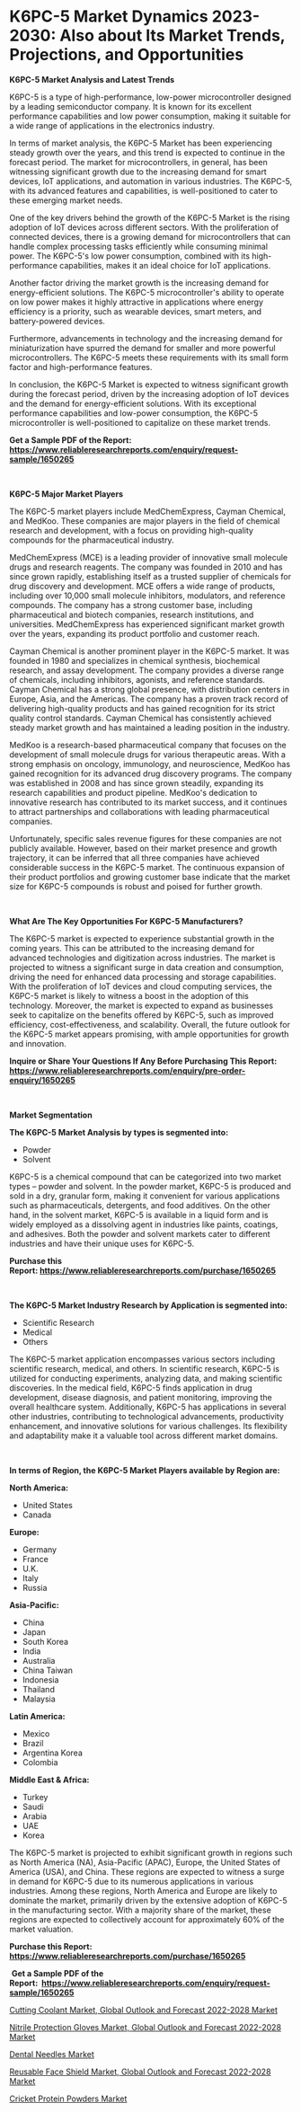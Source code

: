 <p><h1>K6PC-5 Market Dynamics 2023-2030: Also about Its Market Trends, Projections, and Opportunities</h1></p><p><strong>K6PC-5 Market Analysis and Latest Trends</strong></p>
<p><p>K6PC-5 is a type of high-performance, low-power microcontroller designed by a leading semiconductor company. It is known for its excellent performance capabilities and low power consumption, making it suitable for a wide range of applications in the electronics industry.</p><p>In terms of market analysis, the K6PC-5 Market has been experiencing steady growth over the years, and this trend is expected to continue in the forecast period. The market for microcontrollers, in general, has been witnessing significant growth due to the increasing demand for smart devices, IoT applications, and automation in various industries. The K6PC-5, with its advanced features and capabilities, is well-positioned to cater to these emerging market needs.</p><p>One of the key drivers behind the growth of the K6PC-5 Market is the rising adoption of IoT devices across different sectors. With the proliferation of connected devices, there is a growing demand for microcontrollers that can handle complex processing tasks efficiently while consuming minimal power. The K6PC-5's low power consumption, combined with its high-performance capabilities, makes it an ideal choice for IoT applications.</p><p>Another factor driving the market growth is the increasing demand for energy-efficient solutions. The K6PC-5 microcontroller's ability to operate on low power makes it highly attractive in applications where energy efficiency is a priority, such as wearable devices, smart meters, and battery-powered devices.</p><p>Furthermore, advancements in technology and the increasing demand for miniaturization have spurred the demand for smaller and more powerful microcontrollers. The K6PC-5 meets these requirements with its small form factor and high-performance features.</p><p>In conclusion, the K6PC-5 Market is expected to witness significant growth during the forecast period, driven by the increasing adoption of IoT devices and the demand for energy-efficient solutions. With its exceptional performance capabilities and low-power consumption, the K6PC-5 microcontroller is well-positioned to capitalize on these market trends.</p></p>
<p><strong>Get a Sample PDF of the Report:&nbsp; <a href="https://www.reliableresearchreports.com/enquiry/request-sample/1650265">https://www.reliableresearchreports.com/enquiry/request-sample/1650265</a></strong></p>
<p>&nbsp;</p>
<p><strong>K6PC-5 Major Market Players</strong></p>
<p><p>The K6PC-5 market players include MedChemExpress, Cayman Chemical, and MedKoo. These companies are major players in the field of chemical research and development, with a focus on providing high-quality compounds for the pharmaceutical industry.</p><p>MedChemExpress (MCE) is a leading provider of innovative small molecule drugs and research reagents. The company was founded in 2010 and has since grown rapidly, establishing itself as a trusted supplier of chemicals for drug discovery and development. MCE offers a wide range of products, including over 10,000 small molecule inhibitors, modulators, and reference compounds. The company has a strong customer base, including pharmaceutical and biotech companies, research institutions, and universities. MedChemExpress has experienced significant market growth over the years, expanding its product portfolio and customer reach.</p><p>Cayman Chemical is another prominent player in the K6PC-5 market. It was founded in 1980 and specializes in chemical synthesis, biochemical research, and assay development. The company provides a diverse range of chemicals, including inhibitors, agonists, and reference standards. Cayman Chemical has a strong global presence, with distribution centers in Europe, Asia, and the Americas. The company has a proven track record of delivering high-quality products and has gained recognition for its strict quality control standards. Cayman Chemical has consistently achieved steady market growth and has maintained a leading position in the industry.</p><p>MedKoo is a research-based pharmaceutical company that focuses on the development of small molecule drugs for various therapeutic areas. With a strong emphasis on oncology, immunology, and neuroscience, MedKoo has gained recognition for its advanced drug discovery programs. The company was established in 2008 and has since grown steadily, expanding its research capabilities and product pipeline. MedKoo's dedication to innovative research has contributed to its market success, and it continues to attract partnerships and collaborations with leading pharmaceutical companies.</p><p>Unfortunately, specific sales revenue figures for these companies are not publicly available. However, based on their market presence and growth trajectory, it can be inferred that all three companies have achieved considerable success in the K6PC-5 market. The continuous expansion of their product portfolios and growing customer base indicate that the market size for K6PC-5 compounds is robust and poised for further growth.</p></p>
<p>&nbsp;</p>
<p><strong>What Are The Key Opportunities For K6PC-5 Manufacturers?</strong></p>
<p><p>The K6PC-5 market is expected to experience substantial growth in the coming years. This can be attributed to the increasing demand for advanced technologies and digitization across industries. The market is projected to witness a significant surge in data creation and consumption, driving the need for enhanced data processing and storage capabilities. With the proliferation of IoT devices and cloud computing services, the K6PC-5 market is likely to witness a boost in the adoption of this technology. Moreover, the market is expected to expand as businesses seek to capitalize on the benefits offered by K6PC-5, such as improved efficiency, cost-effectiveness, and scalability. Overall, the future outlook for the K6PC-5 market appears promising, with ample opportunities for growth and innovation.</p></p>
<p><strong>Inquire or Share Your Questions If Any Before Purchasing This Report: <a href="https://www.reliableresearchreports.com/enquiry/pre-order-enquiry/1650265">https://www.reliableresearchreports.com/enquiry/pre-order-enquiry/1650265</a></strong></p>
<p>&nbsp;</p>
<p><strong>Market Segmentation</strong></p>
<p><strong>The K6PC-5 Market Analysis by types is segmented into:</strong></p>
<p><ul><li>Powder</li><li>Solvent</li></ul></p>
<p><p>K6PC-5 is a chemical compound that can be categorized into two market types – powder and solvent. In the powder market, K6PC-5 is produced and sold in a dry, granular form, making it convenient for various applications such as pharmaceuticals, detergents, and food additives. On the other hand, in the solvent market, K6PC-5 is available in a liquid form and is widely employed as a dissolving agent in industries like paints, coatings, and adhesives. Both the powder and solvent markets cater to different industries and have their unique uses for K6PC-5.</p></p>
<p><strong>Purchase this Report:&nbsp;<a href="https://www.reliableresearchreports.com/purchase/1650265">https://www.reliableresearchreports.com/purchase/1650265</a></strong></p>
<p>&nbsp;</p>
<p><strong>The K6PC-5 Market Industry Research by Application is segmented into:</strong></p>
<p><ul><li>Scientific Research</li><li>Medical</li><li>Others</li></ul></p>
<p><p>The K6PC-5 market application encompasses various sectors including scientific research, medical, and others. In scientific research, K6PC-5 is utilized for conducting experiments, analyzing data, and making scientific discoveries. In the medical field, K6PC-5 finds application in drug development, disease diagnosis, and patient monitoring, improving the overall healthcare system. Additionally, K6PC-5 has applications in several other industries, contributing to technological advancements, productivity enhancement, and innovative solutions for various challenges. Its flexibility and adaptability make it a valuable tool across different market domains.</p></p>
<p>&nbsp;</p>
<p><strong>In terms of Region, the K6PC-5 Market Players available by Region are:</strong></p>
<p>
    <p> <strong> North America: </strong>
        <ul>
            <li>United States</li>
            <li>Canada</li>
        </ul>
        </p> 
    <p> <strong> Europe: </strong>
        <ul>
            <li>Germany</li>
            <li>France</li>
            <li>U.K.</li>
            <li>Italy</li>
            <li>Russia</li>
        </ul>
        </p> 
    <p> <strong> Asia-Pacific: </strong>
        <ul>
            <li>China</li>
            <li>Japan</li>
            <li>South Korea</li>
            <li>India</li>
            <li>Australia</li>
            <li>China Taiwan</li>
            <li>Indonesia</li>
            <li>Thailand</li>
            <li>Malaysia</li>
        </ul>
        </p> 
    <p> <strong> Latin America: </strong>
        <ul>
            <li>Mexico</li>
            <li>Brazil</li>
            <li>Argentina Korea</li>
            <li>Colombia</li>
        </ul>
        </p> 
    <p> <strong> Middle East & Africa: </strong>
        <ul>
            <li>Turkey</li>
            <li>Saudi</li>
            <li>Arabia</li>
            <li>UAE</li>
            <li>Korea</li>
        </ul>
    </p>
    </p>
<p><p>The K6PC-5 market is projected to exhibit significant growth in regions such as North America (NA), Asia-Pacific (APAC), Europe, the United States of America (USA), and China. These regions are expected to witness a surge in demand for K6PC-5 due to its numerous applications in various industries. Among these regions, North America and Europe are likely to dominate the market, primarily driven by the extensive adoption of K6PC-5 in the manufacturing sector. With a majority share of the market, these regions are expected to collectively account for approximately 60% of the market valuation.</p></p>
<p><strong>Purchase this Report: <a href="https://www.reliableresearchreports.com/purchase/1650265">https://www.reliableresearchreports.com/purchase/1650265</a></strong></p>
<p>&nbsp;<strong>Get a Sample PDF of the Report:&nbsp;&nbsp;<a href="https://www.reliableresearchreports.com/enquiry/request-sample/1650265">https://www.reliableresearchreports.com/enquiry/request-sample/1650265</a></strong></p>
<p><strong></strong></p>
<p><p><a href="https://www.linkedin.com/pulse/cutting-coolant-market-global-outlook-forecast-2022-2028-size/">Cutting Coolant Market, Global Outlook and Forecast 2022-2028 Market</a></p><p><a href="https://www.linkedin.com/pulse/nitrile-protection-gloves-market-global-outlook-forecast/">Nitrile Protection Gloves Market, Global Outlook and Forecast 2022-2028 Market</a></p><p><a href="https://medium.com/@guyskiles1918/dental-needles-market-size-cagr-trends-2024-2030-c2e66672ca3d">Dental Needles Market</a></p><p><a href="https://www.linkedin.com/pulse/reusable-face-shield-market-global-outlook-forecast-2022-2028/">Reusable Face Shield Market, Global Outlook and Forecast 2022-2028 Market</a></p><p><a href="https://medium.com/@sachintenrp23/cricket-protein-powders-market-size-growth-forecast-2023-2030-42d27f54c4cf">Cricket Protein Powders Market</a></p></p>